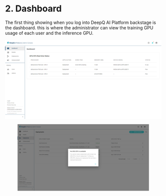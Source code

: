 # 2. Dashboard

The first thing showing when you log into DeepQ AI Platform backstage is the dashboard. this is where the administrator can view the training GPU usage of each user and the inference GPU.

![](.gitbook/assets/Deeploy-adm-2-0-1.png)

<figure><img src=".gitbook/assets/Deeploy-adm-2-0-2.png" alt=""><figcaption></figcaption></figure>
